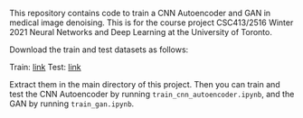 This repository contains code to train a CNN Autoencoder and GAN in medical image denoising.
This is for the course project CSC413/2516 Winter 2021 Neural Networks and Deep Learning at the University of Toronto.

Download the train and test datasets as follows:

Train: [link](https://drive.google.com/file/d/1mdOBGAhsSTcsaQI3WPqjUjLXtXp-NwBw/view?usp=sharing)
Test: [link](https://drive.google.com/file/d/1gmMfHuljO6qTJFmclmVtflJsfXc-1VZs/view?usp=sharing)

Extract them in the main directory of this project. Then you can train and test the CNN Autoencoder by running
`train_cnn_autoencoder.ipynb`, and the GAN by running `train_gan.ipynb`.